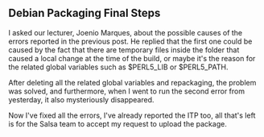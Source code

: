 ## Debian Packaging Final Steps

I asked our lecturer, Joenio Marques, about the possible causes of the errors reported in the previous post. He replied that the first one could be caused by the fact that there are temporary files inside the folder that caused a local change at the time of the build, or maybe it's the reason for the related global variables such as $PERL5_LIB or $PERL5_PATH.

After deleting all the related global variables and repackaging, the problem was solved, and furthermore, when I went to run the second error from yesterday, it also mysteriously disappeared. 

Now I've fixed all the errors, I've already reported the ITP too, all that's left is for the Salsa team to accept my request to upload the package.
